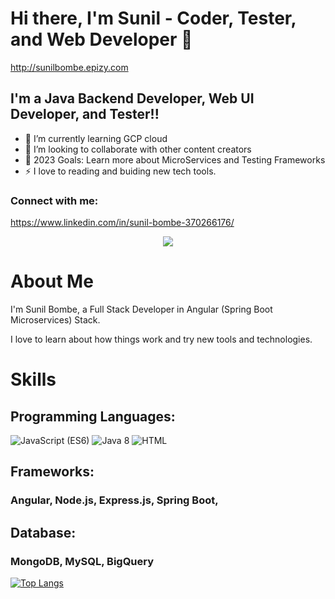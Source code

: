 # Hi there, I'm Sunil -  Coder, Tester, and Web Developer 👋 
http://sunilbombe.epizy.com

## I'm a Java Backend Developer, Web UI Developer, and Tester!!

- 🌱 I’m currently learning GCP cloud
- 👯 I’m looking to collaborate with other content creators
- 🥅 2023 Goals: Learn more about MicroServices and Testing Frameworks
- ⚡ I love to reading and buiding new tech tools.

### Connect with me:
https://www.linkedin.com/in/sunil-bombe-370266176/


<p align="center">
    <img src="https://github-readme-stats.vercel.app/api?username=sunilbombe456&show_icons=true&count_private=true&theme=dark"/>
</p>

# About Me

I'm Sunil Bombe, a Full Stack Developer in Angular (Spring Boot Microservices) Stack.

I love to learn about how things work and try new tools and technologies.

# Skills
## Programming Languages:

<img src="https://img.shields.io/badge/JavaScript (ES6)-brightgreen" alt="JavaScript (ES6)" />
<img src="https://img.shields.io/badge/Java (ES6)-brightgreen" alt="Java 8" />
<img src="https://img.shields.io/badge/HTML (ES6)-brightgreen" alt="HTML" />
<!-- * C/C++
* JavaScript (ES6)-->

## Frameworks:

### Angular, Node.js, Express.js, Spring Boot, 

## Database:

### MongoDB, MySQL, BigQuery
    
 [![Top Langs](https://github-readme-stats.vercel.app/api/top-langs/?username=sunilbombe456&layout=compact&theme=vision-friendly-dark&show_icons=true)](https://github.com/sunilbombe456/github-readme-stats)

